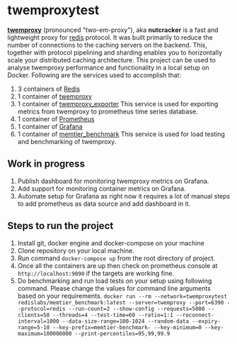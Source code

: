 # twemproxytest

[**twemproxy**](https://github.com/twitter/twemproxy) (pronounced "two-em-proxy"), aka **nutcracker** is a fast and lightweight proxy for [redis](http://redis.io/) protocol. It was built primarily to reduce the number of connections to the caching servers on the backend. This, together with protocol pipelining and sharding enables you to horizontally scale your distributed caching architecture. This project can be used to analyse twemproxy performance and functionality in a local setup on Docker. Following are the services used to accomplish that:
1. 3 containers of [Redis](https://hub.docker.com/_/redis)
2. 1 container of [twemproxy](https://github.com/twitter/twemproxy)
3. 1 container of [twemproxy_exporter](https://github.com/stuartnelson3/twemproxy_exporter) This service is used for exporting metrics from twemproxy to prometheus time series database.
4. 1 container of [Prometheus](https://prometheus.io/)
5. 1 container of [Grafana](https://grafana.com/) 
6. 1 container of [memtier_benchmark](https://github.com/RedisLabs/memtier_benchmark) This service is used for load testing and benchmarking of twemproxy.

## Work in progress

1. Publish dashboard for monitoring twemproxy metrics on Grafana.
2. Add support for monitoring container metrics on Grafana.
3. Automate setup for Grafana as right now it requires a lot of manual steps to add prometheus as data source and add dashboard in it.

## Steps to run the project

1. Install git, docker engine and docker-compose on your machine
2. Clone repository on your local machine.
3. Run command `docker-compose up` from the root directory of project.
4. Once all the containers are up then check on prometheus console at `http://localhost:9090` if the targets are working fine.
5. Do benchmarking and run load tests on your setup using following command. Please change the values for command line arguments based on your requirements.
`docker run --rm --network=twemproxytest redislabs/memtier_benchmark:latest --server=twemproxy --port=6390 --protocol=redis --run-count=2 --show-config --requests=5000 --clients=50 --threads=4 --test-time=60 --ratio=1:1 --reconnect-interval=1000 --data-size-range=100-1024 --random-data --expiry-range=5-10 --key-prefix=memtier-benchmark- --key-minimum=0 --key-maximum=100000000 --print-percentiles=95,99,99.9` 